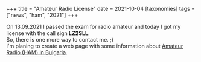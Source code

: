 +++
title = "Amateur Radio License"
date = 2021-10-04
[taxonomies]
tags = ["news", "ham", "2021"]
+++

On 13.09.2021 I passed the exam for radio amateur and today I got my license with the call sign __LZ2SLL__.  
So, there is one more way to contact me. ;)  
I'm planing to create a web page with some information about <a href="https://ham.0xaf.org/" target="_blank">Amateur Radio (HAM) in Bulgaria</a>.  

